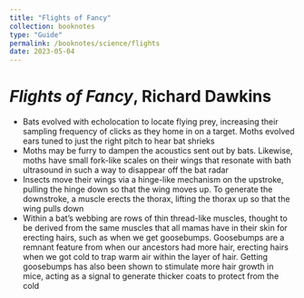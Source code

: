 ```yaml
---
title: "Flights of Fancy"
collection: booknotes
type: "Guide"
permalink: /booknotes/science/flights
date: 2023-05-04
---
```


# *Flights of Fancy*, Richard Dawkins
* Bats evolved with echolocation to locate flying prey, increasing their sampling frequency of clicks as they home in on a target. Moths evolved ears tuned to just the right pitch to hear bat shrieks
* Moths may be furry to dampen the acoustics sent out by bats. Likewise, moths have small fork-like scales on their wings that resonate with bath ultrasound in such a way to disappear off the bat radar
* Insects move their wings via a hinge-like mechanism on the upstroke, pulling the hinge down so that the wing moves up. To generate the downstroke, a muscle erects the thorax, lifting the thorax up so that the wing pulls down
* Within a bat’s webbing are rows of thin thread-like muscles, thought to be derived from the same muscles that all mamas have in their skin for erecting hairs, such as when we get goosebumps. Goosebumps are a remnant feature from when our ancestors had more hair, erecting hairs when we got cold to trap warm air within the layer of hair. Getting goosebumps has also been shown to stimulate more hair growth in mice, acting as a signal to generate thicker coats to protect from the cold
